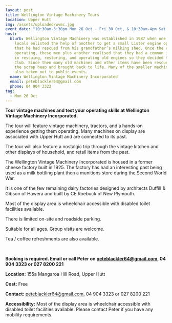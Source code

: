 ```yaml
---
layout: post
title: Wellington Vintage Machinery Tours
location: Upper Hutt
img: /assets/uploaded/wvmc.jpg
event_date: "10:30am-3:30pm Mon 26 Oct - Fri 30 Oct, & 10:30am-4pm Sat 31 Oct - Sun 1 Nov "
host:
  blurb: Wellington Vintage Machinery was established in 1987 when one of the
    locals enlisted the help of another to get a small Lister engine operating
    that he had rescued from his grandfather’s milking shed. Once the engine was
    operating, these men plus another realised that they had a common interest
    in rescuing, restoring, and operating old engines so they decided to form a
    Club. Since then many old machines and other items have been rescued from
    the scrap heap and brought back to life. Many of the smaller machines are
    also taken out to public events.
  name: Wellington Vintage Machinery Incorporated
  email: peteblackler64@gmail.com
  phone: 04 904 3323
tag:
  - Mon 26 Oct
---
```

**Tour vintage machines and test your operating skills at Wellington Vintage Machinery Incorporated.**

The tour will feature vintage machinery, tractors, and a hands-on experience getting them operating. Many machines on display are associated with Upper Hutt and are connected to its past.

The tour will also feature a nostalgic trip through the vintage kitchen and other displays of household, and retail items from the past.

The Wellington Vintage Machinery Incorporated is housed in a former cheese factory built in 1925. The factory has had an interesting past being used as a milk bottling plant then a munitions store during the Second World War.

It is one of the few remaining dairy factories designed by architects Duffill & Gibson of Hawera and built by CE Roebuck of New Plymouth.

Most of the display area is wheelchair accessible with disabled toilet facilities available.

There is limited on-site and roadside parking.

Suitable for all ages. Group visits are welcome.

Tea / coffee refreshments are also available.

<br>

**Booking is required. Email or call Peter on peteblackler64@gmail.com, 04 904 3323 or 027 8200 221**

**Location:** 155a Mangaroa Hill Road, Upper Hutt

**Cost:** Free

**Contact:** peteblackler64@gmail.com, 04 904 3323 or 027 8200 221

**Accessibility:** Most of the display area is wheelchair accessible with disabled toilet facilities available. Please contact Peter if you have any mobility requirements.